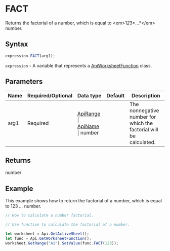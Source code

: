 # FACT

Returns the factorial of a number, which is equal to &lt;em&gt;1*2*3*...*&lt;/em&gt; number.

## Syntax

```javascript
expression.FACT(arg1);
```

`expression` - A variable that represents a [ApiWorksheetFunction](../ApiWorksheetFunction.md) class.

## Parameters

| **Name** | **Required/Optional** | **Data type** | **Default** | **Description** |
| ------------- | ------------- | ------------- | ------------- | ------------- |
| arg1 | Required | [ApiRange](../../ApiRange/ApiRange.md) \| [ApiName](../../ApiName/ApiName.md) \| number |  | The nonnegative number for which the factorial will be calculated. |

## Returns

number

## Example

This example shows how to return the factorial of a number, which is equal to 123 *...* number.

```javascript editor-xlsx
// How to calculate a number factorial.

// Use function to calculate the factorial of a number.

let worksheet = Api.GetActiveSheet();
let func = Api.GetWorksheetFunction();
worksheet.GetRange("A1").SetValue(func.FACT(123));
```
